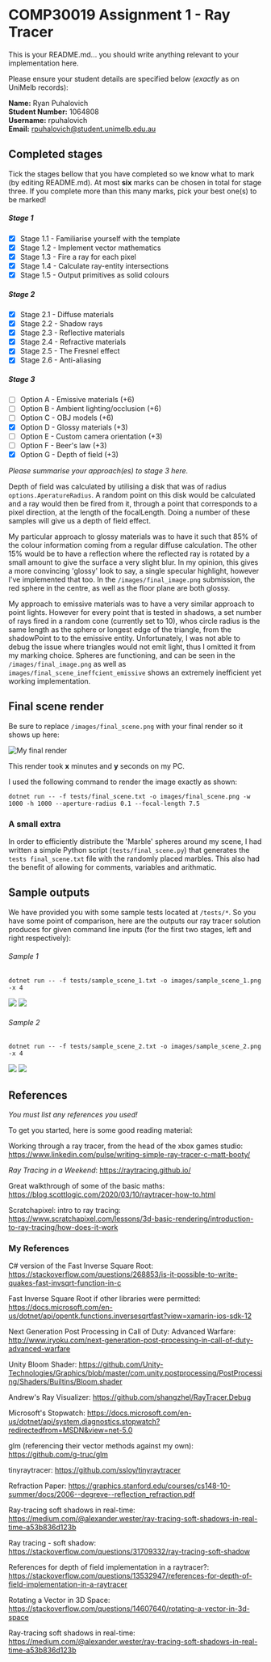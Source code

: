 # COMP30019 Assignment 1 - Ray Tracer

This is your README.md... you should write anything relevant to your implementation here.

Please ensure your student details are specified below (_exactly_ as on UniMelb records):

**Name:** Ryan Puhalovich \
**Student Number:** 1064808 \
**Username:** rpuhalovich \
**Email:** rpuhalovich@student.unimelb.edu.au

## Completed stages

Tick the stages bellow that you have completed so we know what to mark (by editing README.md). At most **six** marks can be chosen in total for stage three. If you complete more than this many marks, pick your best one(s) to be marked!

<!---
Tip: To tick, place an x between the square brackes [ ], like so: [x]
-->

##### Stage 1

- [x] Stage 1.1 - Familiarise yourself with the template
- [x] Stage 1.2 - Implement vector mathematics
- [x] Stage 1.3 - Fire a ray for each pixel
- [x] Stage 1.4 - Calculate ray-entity intersections
- [x] Stage 1.5 - Output primitives as solid colours

##### Stage 2

- [x] Stage 2.1 - Diffuse materials
- [x] Stage 2.2 - Shadow rays
- [x] Stage 2.3 - Reflective materials
- [x] Stage 2.4 - Refractive materials
- [x] Stage 2.5 - The Fresnel effect
- [x] Stage 2.6 - Anti-aliasing

##### Stage 3

- [ ] Option A - Emissive materials (+6)
- [ ] Option B - Ambient lighting/occlusion (+6)
- [ ] Option C - OBJ models (+6)
- [x] Option D - Glossy materials (+3)
- [ ] Option E - Custom camera orientation (+3)
- [ ] Option F - Beer's law (+3)
- [x] Option G - Depth of field (+3)

_Please summarise your approach(es) to stage 3 here._

Depth of field was calculated by utilising a disk that was of radius `options.AperatureRadius`. A random point on this disk would be calculated and a ray would then be fired from it, through a point that corresponds to a pixel direction, at the length of the focalLength. Doing a number of these samples will give us a depth of field effect.

My particular approach to glossy materials was to have it such that 85% of the colour information coming from a regular diffuse calculation. The other 15% would be to have a reflection where the reflected ray is rotated by a small amount to give the surface a very slight blur. In my opinion, this gives a more convincing 'glossy' look to say, a single specular highlight, however I've implemented that too. In the `/images/final_image.png` submission, the red sphere in the centre, as well as the floor plane are both glossy.

My approach to emissive materials was to have a very similar approach to point lights. However for every point that is tested in shadows, a set number of rays fired in a random cone (currently set to 10), whos circle radius is the same length as the sphere or longest edge of the triangle, from the shadowPoint to to the emissive entity. Unfortunately, I was not able to debug the issue where triangles would not emit light, thus I omitted it from my marking choice. Spheres are functioning, and can be seen in the `/images/final_image.png` as well as `images/final_scene_ineffcient_emissive` shows an extremely inefficient yet working implementation.

## Final scene render

Be sure to replace `/images/final_scene.png` with your final render so it shows up here:

![My final render](/images/final_scene.png)

This render took **x** minutes and **y** seconds on my PC.

I used the following command to render the image exactly as shown:

```
dotnet run -- -f tests/final_scene.txt -o images/final_scene.png -w 1000 -h 1000 --aperture-radius 0.1 --focal-length 7.5
```

### A small extra

In order to efficiently distribute the 'Marble' spheres around my scene, I had written a simple Python script (`tests/final_scene.py`) that generates the `tests final_scene.txt` file with the randomly placed marbles. This also had the benefit of allowing for comments, variables and arithmatic.

## Sample outputs

We have provided you with some sample tests located at `/tests/*`. So you have some point of comparison, here are the outputs our ray tracer solution produces for given command line inputs (for the first two stages, left and right respectively):

###### Sample 1

```
dotnet run -- -f tests/sample_scene_1.txt -o images/sample_scene_1.png -x 4
```

<p float="left">
  <img src="/images/sample_scene_1_s1.png" />
  <img src="/images/sample_scene_1_s2.png" /> 
</p>

###### Sample 2

```
dotnet run -- -f tests/sample_scene_2.txt -o images/sample_scene_2.png -x 4
```

<p float="left">
  <img src="/images/sample_scene_2_s1.png" />
  <img src="/images/sample_scene_2_s2.png" /> 
</p>

## References

_You must list any references you used!_

To get you started, here is some good reading material:

Working through a ray tracer, from the head of the xbox games studio: https://www.linkedin.com/pulse/writing-simple-ray-tracer-c-matt-booty/

_Ray Tracing in a Weekend_: https://raytracing.github.io/

Great walkthrough of some of the basic maths: https://blog.scottlogic.com/2020/03/10/raytracer-how-to.html

Scratchapixel: intro to ray tracing: https://www.scratchapixel.com/lessons/3d-basic-rendering/introduction-to-ray-tracing/how-does-it-work

### My References

C# version of the Fast Inverse Square Root: https://stackoverflow.com/questions/268853/is-it-possible-to-write-quakes-fast-invsqrt-function-in-c

Fast Inverse Square Root if other libraries were permitted: https://docs.microsoft.com/en-us/dotnet/api/opentk.functions.inversesqrtfast?view=xamarin-ios-sdk-12

Next Generation Post Processing in Call of Duty: Advanced Warfare: http://www.iryoku.com/next-generation-post-processing-in-call-of-duty-advanced-warfare

Unity Bloom Shader: https://github.com/Unity-Technologies/Graphics/blob/master/com.unity.postprocessing/PostProcessing/Shaders/Builtins/Bloom.shader

Andrew's Ray Visualizer: https://github.com/shangzhel/RayTracer.Debug

Microsoft's Stopwatch: https://docs.microsoft.com/en-us/dotnet/api/system.diagnostics.stopwatch?redirectedfrom=MSDN&view=net-5.0

glm (referencing their vector methods against my own): https://github.com/g-truc/glm

tinyraytracer: https://github.com/ssloy/tinyraytracer

Refraction Paper: https://graphics.stanford.edu/courses/cs148-10-summer/docs/2006--degreve--reflection_refraction.pdf

Ray-tracing soft shadows in real-time: https://medium.com/@alexander.wester/ray-tracing-soft-shadows-in-real-time-a53b836d123b

Ray tracing - soft shadow: https://stackoverflow.com/questions/31709332/ray-tracing-soft-shadow

References for depth of field implementation in a raytracer?: https://stackoverflow.com/questions/13532947/references-for-depth-of-field-implementation-in-a-raytracer

Rotating a Vector in 3D Space: https://stackoverflow.com/questions/14607640/rotating-a-vector-in-3d-space

Ray-tracing soft shadows in real-time: https://medium.com/@alexander.wester/ray-tracing-soft-shadows-in-real-time-a53b836d123b

